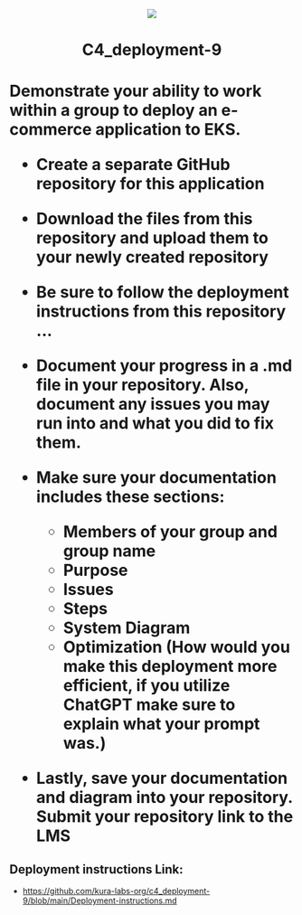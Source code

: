 <p align="center">
<img src="https://github.com/kura-labs-org/kuralabs_deployment_1/blob/main/Kuralogo.png">
</p>
<h1 align="center">C4_deployment-9<h1> 

Demonstrate your ability to work within a group to deploy an e-commerce application to EKS.

- Create a separate GitHub repository for this application 

- Download the files from this repository and upload them to your newly created repository 

- Be sure to follow the deployment instructions from this repository  ...

- Document your progress in a .md file in your repository. Also, document any issues you may run into and what you did to fix them.

- Make sure your documentation includes these sections:
  - Members of your group and group name
  - Purpose
  - Issues
  - Steps
  - System Diagram 
  - Optimization (How would you make this deployment more efficient, if you utilize ChatGPT make sure to explain what your prompt was.)

- Lastly, save your documentation and diagram into your repository. Submit your repository link to the LMS

## Deployment instructions Link:
-  https://github.com/kura-labs-org/c4_deployment-9/blob/main/Deployment-instructions.md
